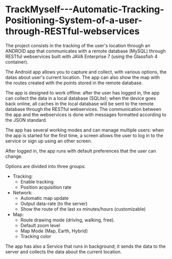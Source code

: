 TrackMyself---Automatic-Tracking-Positioning-System-of-a-user-through-RESTful-webservices
=========================================================================================

The project consists in the tracking of the user's location through an ANDROID app that communicates with a remote database (MySQL) through RESTful webservices built with JAVA Enterprise 7 (using the Glassfish 4 container).

The Android app allows you to capture and collect, with various options, the datas about user's current location. The app can also show the map with the routes created with the points stored in the remote database.

The app is designed to work offline: after the user has logged in, the app can collect the data in a local database (SQLite); when the device goes back online, all caches in the local database will be sent to the remote database through the RESTful webservices. The communication between the app and the webservices is done with messages formatted according to the JSON standard.

The app has several working modes and can manage multiple users: when the app is started for the first time, a screen allows the user to log in to the service or sign up using an other screen.

After logged in, the app runs with default preferences that the user can change. 

Options are divided into three groups:

  -	Tracking:
    -	Enable tracking
    -	Position acquisition rate
  -	Network:
    -	Automatic map update 
    -	Output data-rate (to the server)
    -	Show the route of the last xx minutes/hours (customizable)
  -	Map:
    -	Route drawing mode (driving, walking, free).
    -	Default zoom level
    -	Map Mode (Map, Earth, Hybrid)
    -	Tracking color

The app has also a Service that runs in background; it sends the data to the server and collects the data about the current location.


